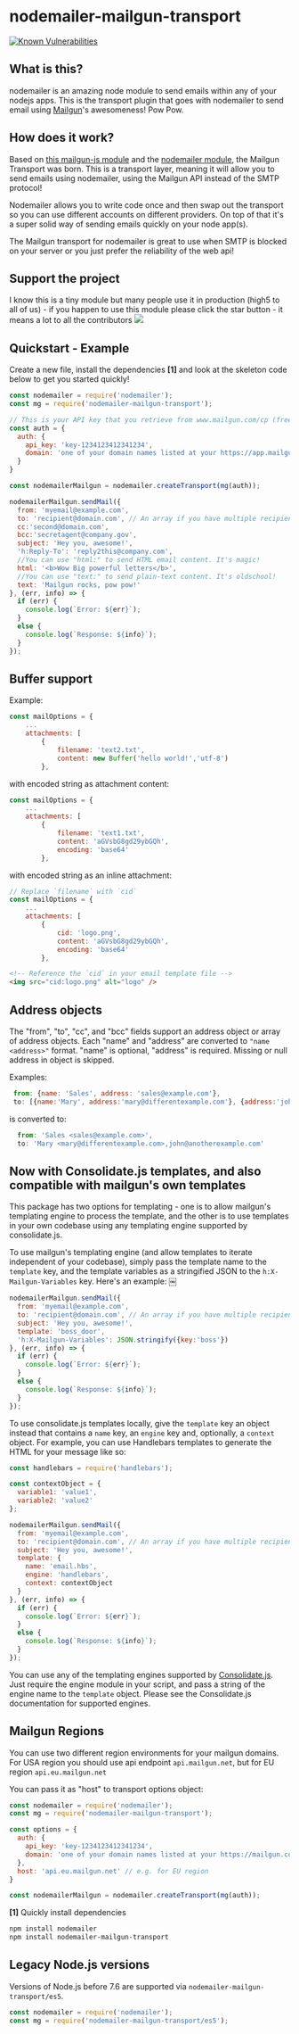 nodemailer-mailgun-transport
============================
[![Known Vulnerabilities](https://snyk.io/test/github/orliesaurus/nodemailer-mailgun-transport/badge.svg)](https://snyk.io/test/github/orliesaurus/nodemailer-mailgun-transport)

## What is this?
nodemailer is an amazing node module to send emails within any of your nodejs apps.
This is the transport plugin that goes with nodemailer to send email using [Mailgun](https://mailgun.com/)'s awesomeness!
Pow Pow.


## How does it work?
Based on [this mailgun-js module](https://github.com/1lobby/mailgun-js) and the [nodemailer module](https://github.com/andris9/Nodemailer), the Mailgun Transport was born. This is a transport layer, meaning it will allow you to send emails using nodemailer, using the Mailgun API instead of the SMTP protocol!

Nodemailer allows you to write code once and then swap out the transport so you can use different accounts on different providers. On top of that it's a super solid way of sending emails quickly on your node app(s).

The Mailgun transport for nodemailer is great to use when SMTP is blocked on your server or you just prefer the reliability of the web api!

## Support the project
I know this is a tiny module but many people use it in production (high5 to all of us) - if you happen to use this module please click the star button - it means a lot to all the contributors ![](https://i.snag.gy/oef5di.jpg)
## Quickstart - Example

Create a new file, install the dependencies **[1]** and look at the skeleton code below to get you started quickly!


```js
const nodemailer = require('nodemailer');
const mg = require('nodemailer-mailgun-transport');

// This is your API key that you retrieve from www.mailgun.com/cp (free up to 10K monthly emails)
const auth = {
  auth: {
    api_key: 'key-1234123412341234',
    domain: 'one of your domain names listed at your https://app.mailgun.com/app/sending/domains'
  }
}

const nodemailerMailgun = nodemailer.createTransport(mg(auth));

nodemailerMailgun.sendMail({
  from: 'myemail@example.com',
  to: 'recipient@domain.com', // An array if you have multiple recipients.
  cc:'second@domain.com',
  bcc:'secretagent@company.gov',
  subject: 'Hey you, awesome!',
  'h:Reply-To': 'reply2this@company.com',
  //You can use "html:" to send HTML email content. It's magic!
  html: '<b>Wow Big powerful letters</b>',
  //You can use "text:" to send plain-text content. It's oldschool!
  text: 'Mailgun rocks, pow pow!'
}, (err, info) => {
  if (err) {
    console.log(`Error: ${err}`);
  }
  else {
    console.log(`Response: ${info}`);
  }
});
```
## Buffer support

Example:

```js
const mailOptions = {
    ...
    attachments: [
        {
            filename: 'text2.txt',
            content: new Buffer('hello world!','utf-8')
        },
```

with encoded string as attachment content:

```js
const mailOptions = {
    ...
    attachments: [
        {
            filename: 'text1.txt',
            content: 'aGVsbG8gd29ybGQh',
            encoding: 'base64'
        },
```

with encoded string as an inline attachment:

```js
// Replace `filename` with `cid`
const mailOptions = {
    ...
    attachments: [
        {
            cid: 'logo.png',
            content: 'aGVsbG8gd29ybGQh',
            encoding: 'base64'
        },
```
```html
<!-- Reference the `cid` in your email template file -->
<img src="cid:logo.png" alt="logo" />
```
## Address objects
The "from", "to", "cc", and "bcc" fields support an address object or array of address objects. Each "name" and "address" are converted to  ```"name <address>"``` format.  "name" is optional, "address" is required. Missing or null address in object is skipped.

Examples:
```js
 from: {name: 'Sales', address: 'sales@example.com'},
 to: [{name:'Mary', address:'mary@differentexample.com'}, {address:'john@anotherexample.com'}]

```
is converted to:
```js
  from: 'Sales <sales@example.com>',
  to: 'Mary <mary@differentexample.com>,john@anotherexample.com'
```
## Now with Consolidate.js templates, and also compatible with mailgun's own templates

This package has two options for templating - one is to allow mailgun's templating engine to process the template, and the other is to use templates in your own codebase using any templating engine supported by consolidate.js.

To use mailgun's templating engine (and allow templates to iterate independent of your codebase), simply pass the template name to the `template` key, and the template variables as a stringified JSON to the `h:X-Mailgun-Variables` key. Here's an example:
￼
```javascript
nodemailerMailgun.sendMail({
  from: 'myemail@example.com',
  to: 'recipient@domain.com', // An array if you have multiple recipients.
  subject: 'Hey you, awesome!',
  template: 'boss_door',
  'h:X-Mailgun-Variables': JSON.stringify({key:'boss'})
}, (err, info) => {
  if (err) {
    console.log(`Error: ${err}`);
  }
  else {
    console.log(`Response: ${info}`);
  }
});
```

To use consolidate.js templates locally, give the `template` key an object instead that contains a `name` key, an `engine` key and, optionally, a `context` object. For example, you can use Handlebars templates to generate the HTML for your message like so:

```js
const handlebars = require('handlebars');

const contextObject = {
  variable1: 'value1',
  variable2: 'value2'
};

nodemailerMailgun.sendMail({
  from: 'myemail@example.com',
  to: 'recipient@domain.com', // An array if you have multiple recipients.
  subject: 'Hey you, awesome!',
  template: {
    name: 'email.hbs',
    engine: 'handlebars',
    context: contextObject
  }
}, (err, info) => {
  if (err) {
    console.log(`Error: ${err}`);
  }
  else {
    console.log(`Response: ${info}`);
  }
});
```

You can use any of the templating engines supported by [Consolidate.js](https://github.com/tj/consolidate.js/). Just require the engine module in your script, and pass a string of the engine name to the `template` object. Please see the Consolidate.js documentation for supported engines.

## Mailgun Regions

You can use two different region environments for your mailgun domains. For USA region you should use api endpoint ```api.mailgun.net```, but for EU region ```api.eu.mailgun.net```

You can pass it as "host" to transport options object:

```js
const nodemailer = require('nodemailer');
const mg = require('nodemailer-mailgun-transport');

const options = {
  auth: {
    api_key: 'key-1234123412341234',
    domain: 'one of your domain names listed at your https://mailgun.com/app/domains'
  },
  host: 'api.eu.mailgun.net' // e.g. for EU region
}

const nodemailerMailgun = nodemailer.createTransport(mg(auth));
```


**[1]** Quickly install dependencies
```bash
npm install nodemailer
npm install nodemailer-mailgun-transport
```

## Legacy Node.js versions

Versions of Node.js before 7.6 are supported via `nodemailer-mailgun-transport/es5`.

```js
const nodemailer = require('nodemailer');
const mg = require('nodemailer-mailgun-transport/es5');

```

